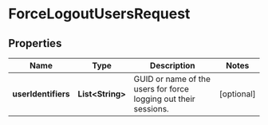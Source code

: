 

# ForceLogoutUsersRequest


## Properties

| Name | Type | Description | Notes |
|------------ | ------------- | ------------- | -------------|
|**userIdentifiers** | **List&lt;String&gt;** | GUID or name of the users for force logging out their sessions. |  [optional] |



